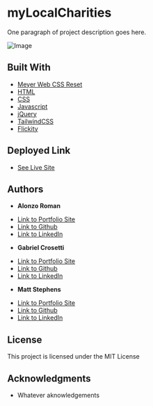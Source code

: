 # myLocalCharities

One paragraph of project description goes here.

![Image](./assets/images/siteDemo.gif)

## Built With

* [Meyer Web CSS Reset](https://meyerweb.com/eric/tools/css/reset/)
* [HTML](https://developer.mozilla.org/en-US/docs/Web/HTML)
* [CSS](https://developer.mozilla.org/en-US/docs/Web/CSS)
* [Javascript](https://developer.mozilla.org/en-US/docs/Web/JavaScript)
* [jQuery](https://jquery.com/)
* [TailwindCSS](https://tailwindcss.com/)
* [Flickity](https://flickity.metafizzy.co/)

## Deployed Link

* [See Live Site](siteLinkHere)

## Authors

* **Alonzo Roman**
- [Link to Portfolio Site](#)
- [Link to Github](https://github.com/)
- [Link to LinkedIn](https://www.linkedin.com/)

* **Gabriel Crosetti**
- [Link to Portfolio Site](#)
- [Link to Github](https://github.com/)
- [Link to LinkedIn](https://www.linkedin.com/)

* **Matt Stephens** 
- [Link to Portfolio Site](#)
- [Link to Github](https://github.com/)
- [Link to LinkedIn](https://www.linkedin.com/)

## License

This project is licensed under the MIT License 

## Acknowledgments

* Whatever aknowledgements
